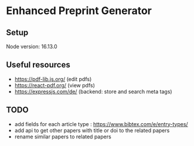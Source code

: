 # Enhanced Preprint Generator

## Setup

Node version: 16.13.0

## Useful resources

 - https://pdf-lib.js.org/ (edit pdfs)
 - https://react-pdf.org/ (view pdfs)
 - https://expressjs.com/de/ (backend: store and search meta tags)

## TODO

- add fields for each article type : https://www.bibtex.com/e/entry-types/
- add api to get other papers with title or doi to the related papers
- rename similar papers to related papers
